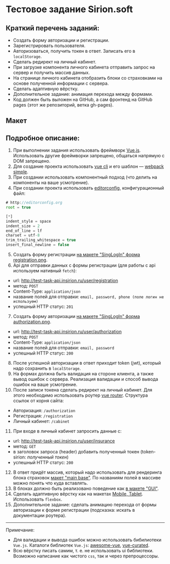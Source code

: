 # Тестовое задание Sirion.soft

## Краткий перечень заданий:

- Создать форму авторизации и регистрации.
- Зарегистрировать пользователя.
- Авторизоваться, получить токен в ответ. Записать его в `localStorage`.
- Сделать редирект на личный кабинет.
- При загрузке компонента личного кабинета отправить запрос на сервер и получить массив данных.
- На странице личного кабинета отобразить блоки со страховками на основе полученной информации с сервера.
- Сделать адаптивную вёрстку.
- Дополнительное задание: анимация перехода между формами.
- Код должен быть выложен на GitHub, а сам фронтенд на GitHub pages (этот же репозиторий, ветка gh-pages).

## Макет


## Подробное описание:

1. При выполнении задания использовать фреймворк [Vue.js](https://ru.vuejs.org/index.html). Использовать другие фреймворки запрещено, общаться напрямую с DOM запрещено.
2. Для создание проекта использовать [vue cli](https://github.com/vuejs/vue-cli) и его шаблон — [webpack simple](https://github.com/vuejs-templates/webpack-simple).
3. При создании использовать компонентный подход (что делить на компоненты на ваше усмотрение).
4. При создании проекта использовать [editorconfig](http://editorconfig.org/), конфигурационный файл:
```javascript
# http://editorconfig.org
root = true

[*]
indent_style = space
indent_size = 2
end_of_line = lf
charset = utf-8
trim_trailing_whitespace = true
insert_final_newline = false
```
5. Создать форму регистрации [на макете "SingLogIn" форма registration.png](https://github.com/vvscode/js--test-tasks/tree/master/sirion-Soft/test-task/mockups).
6. Api для отправки данных с формы регистрации (для работы с api используем нативный `fetch`):
- url: http://test-task-api.insirion.ru/user/registration
- метод: `POST`
- Content-Type: `application/json`
- название полей для отправки: `email, password, phone (поле логин не используем)`
- успешный HTTP статус: `201`
7. Создать форму авторизации [на макете "SingLogIn" форма authorization.png](https://github.com/vvscode/js--test-tasks/tree/master/sirion-Soft/test-task/mockups).
- url: http://test-task-api.insirion.ru/user/authorization
- метод: `POST`
- Content-Type: `application/json`
- название полей для отправки: `email, password`
- успешный HTTP статус: `200`
8. После успешной авторизации в ответ приходит token (jwt), который надо сохранить в `localStorage`.
9. На формах должна быть валидация на стороне клиента, а также вывод ошибок с сервера. Реализация валидации и способ вывода ошибок на ваше усмотрение.
10. После записи токена сделать редирект на личный кабинет. Для этого необходимо использовать роутер [vue router](https://router.vuejs.org/ru/). Структура ссылок от корня сайта:
- Авторизация: `/authorization`
- Регистрация: `/registration`
- Личный кабинет: `/cabinet`
11. При входе в личный кабинет запросить данные с:
- url: http://test-task-api.insirion.ru/user/insurance
- метод: `GET`
- в заголовок запроса (header) добавить полученный токен (token-sirion: *полученный токен*)
- успешный HTTP статус: `200`
12. В ответ придёт массив, который надо использовать для рендеринга блока страховок [макет "main base"](https://github.com/vvscode/js--test-tasks/tree/master/sirion-Soft/test-task/mockups). По названиям полей в массиве можно понять что куда вставлять.
13. В блоках должно быть реализовано поведение как [в макете "GUI"](https://github.com/vvscode/js--test-tasks/tree/master/sirion-Soft/test-task/mockups).
14. Сделать адаптивную вёрстку как на макетах [Mobile, Tablet](https://github.com/vvscode/js--test-tasks/tree/master/sirion-Soft/test-task/mockups). Использовать `flexbox`.
15. Дополнительное задание: сделать анимацию перехода от формы авторизации к форме регистрации (подсказка: искать в документации роутера).
-----------
Примечание:
- Для валидации и вывода ошибок можно использовать бибилиотеки `Vue.js`. Каталоги библиотек `Vue.js`: [awesome-vue](https://github.com/vuejs/awesome-vue), [vue-curated](https://curated.vuejs.org/).
- Всю вёрстку писать самим, т. е. не использовать ui библиотеки. Возможно написание как чистого `css`, так и через препроцессоры.
